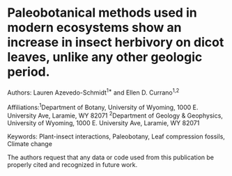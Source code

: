 # Paleobotanical methods used in modern ecosystems show an increase in insect herbivory on dicot leaves, unlike any other geologic period. 

Authors: Lauren Azevedo-Schmidt<sup>1*</sup> and Ellen D. Currano<sup>1,2</sup>

Affiliations:<sup>1</sup>Department of Botany, University of Wyoming, 1000 E. University Ave, Laramie, WY 82071
<sup>2</sup>Department of Geology & Geophysics, University of Wyoming, 1000 E. University Ave, Laramie, WY 82071

Keywords: Plant-insect interactions, Paleobotany, Leaf compression fossils, Climate change 

The authors request that any data or code used from this publication be properly cited and recognized in future work. 
